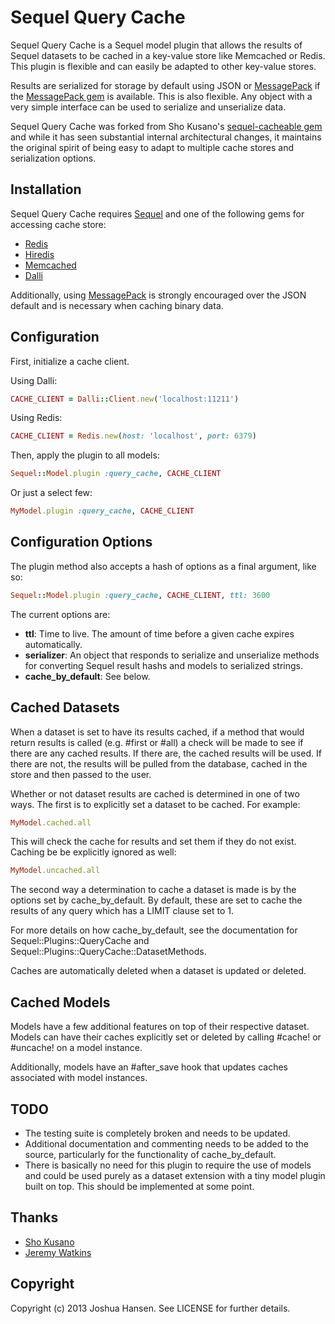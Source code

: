 Sequel Query Cache
==================

Sequel Query Cache is a Sequel model plugin that allows the results of Sequel datasets to be cached in a key-value store like Memcached or Redis. This plugin is flexible and can easily be adapted to other key-value stores.

Results are serialized for storage by default using JSON or [MessagePack](http://msgpack.org/) if the [MessagePack gem](https://github.com/msgpack/msgpack-ruby) is available. This is also flexible. Any object with a very simple interface can be used to serialize and unserialize data.

Sequel Query Cache was forked from Sho Kusano's [sequel-cacheable gem](https://github.com/rosylilly/sequel-cacheable) and while it has seen substantial internal architectural changes, it maintains the original spirit of being easy to adapt to multiple cache stores and serialization options.

Installation
------------

Sequel Query Cache requires [Sequel](https://github.com/jeremyevans/sequel) and one of the following gems for accessing cache store:

* [Redis](https://rubygems.org/gems/redis)
* [Hiredis](https://rubygems.org/gems/hiredis)
* [Memcached](https://rubygems.org/gems/memcache)
* [Dalli](https://rubygems.org/gems/dalli)

Additionally, using [MessagePack](https://github.com/msgpack/msgpack-ruby) is strongly encouraged over the JSON default and is necessary when caching binary data.

Configuration
-------------

First, initialize a cache client.

Using Dalli:

```ruby
CACHE_CLIENT = Dalli::Client.new('localhost:11211')
```

Using Redis:

```ruby
CACHE_CLIENT = Redis.new(host: 'localhost', port: 6379)
```

Then, apply the plugin to all models:

```ruby
Sequel::Model.plugin :query_cache, CACHE_CLIENT
```

Or just a select few:

```ruby
MyModel.plugin :query_cache, CACHE_CLIENT
```

Configuration Options
---------------------

The plugin method also accepts a hash of options as a final argument, like so:

```ruby
Sequel::Model.plugin :query_cache, CACHE_CLIENT, ttl: 3600
```

The current options are:

* **ttl**: Time to live. The amount of time before a given cache expires automatically.
* **serializer**: An object that responds to serialize and unserialize methods for converting Sequel result hashs and models to serialized strings.
* **cache_by_default**: See below.

Cached Datasets
---------------

When a dataset is set to have its results cached, if a method that would return results is called (e.g. #first or #all) a check will be made to see if there are any cached results. If there are, the cached results will be used. If there are not, the results will be pulled from the database, cached in the store and then passed to the user.

Whether or not dataset results are cached is determined in one of two ways. The first is to explicitly set a dataset to be cached. For example:

```ruby
MyModel.cached.all
```

This will check the cache for results and set them if they do not exist. Caching be be explicitly ignored as well:

```ruby
MyModel.uncached.all
```

The second way a determination to cache a dataset is made is by the options set by cache_by_default. By default, these are set to cache the results of any query which has a LIMIT clause set to 1.

For more details on how cache_by_default, see the documentation for Sequel::Plugins::QueryCache and Sequel::Plugins::QueryCache::DatasetMethods.

Caches are automatically deleted when a dataset is updated or deleted.

Cached Models
---------------

Models have a few additional features on top of their respective dataset. Models can have their caches explicitly set or deleted by calling #cache! or #uncache! on a model instance.

Additionally, models have an #after_save hook that updates caches associated with model instances.

TODO
----

* The testing suite is completely broken and needs to be updated.
* Additional documentation and commenting needs to be added to the source, particularly for the functionality of cache_by_default.
* There is basically no need for this plugin to require the use of models and could be used purely as a dataset extension with a tiny model plugin built on top. This should be implemented at some point.

Thanks
------

* [Sho Kusano](https://github.com/rosylilly)
* [Jeremy Watkins](https://github.com/vegasje)

Copyright
---------

Copyright (c) 2013 Joshua Hansen. See LICENSE for further details.
